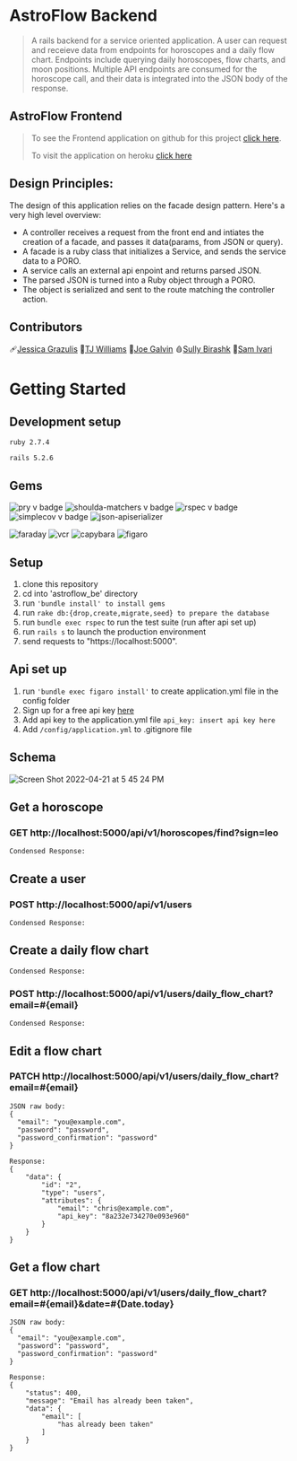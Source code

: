 # AstroFlow Backend

> A rails backend for a service oriented application. A user can request and receieve data from endpoints for horoscopes and a daily flow chart. Endpoints include querying daily horoscopes, flow charts, and moon positions. Multiple API endpoints are consumed for the horoscope call, and their data is integrated into the JSON body of the response. 

## AstroFlow Frontend

> To see the Frontend application on github for this project [click here](https://github.com/jwgalvin/astroflow_fe).
> 
> To visit the application on heroku [click here](https://astro-flow.herokuapp.com) 

## Design Principles: 
The design of this application relies on the facade design pattern. Here's a very high level overview: 
* A controller receives a request from the front end and intiates the creation of a facade, and passes it data(params, from JSON or query). 
* A facade is a ruby class that initializes a Service, and sends the service data to a PORO. 
* A service calls an external api enpoint and returns parsed JSON. 
* The parsed JSON is turned into a Ruby object through a PORO. 
* The object is serialized and sent to the route matching the controller action. 

## Contributors
🩹[Jessica Grazulis](https://github.com/jgrazulis)
🌚[TJ Williams](https://github.com/T-willjr)
🌝[Joe Galvin](https://github.com/jwgalvin)
🩸[Sully Birashk](https://github.com/SullyBirashk)
🔮[Sam Ivari](https://github.com/sam-ivari)

# Getting Started

## Development setup
```ruby 2.7.4```

```rails 5.2.6```

## Gems

![pry v badge](https://img.shields.io/gem/v/pry?color=blue&label=pry)
![shoulda-matchers v badge](https://img.shields.io/gem/v/shoulda-matchers?label=shoulda-matchers)
![rspec v badge](https://img.shields.io/gem/v/rspec?color=orange&label=rspec)
![simplecov v badge](https://img.shields.io/gem/v/simplecov?color=green&label=simplecov)
![json-apiserializer](https://img.shields.io/badge/json-apiserializer-blue)

![faraday](https://img.shields.io/badge/faraday-red)
![vcr](https://img.shields.io/badge/vcr-orange)
![capybara](https://img.shields.io/badge/capybara-green)
![figaro](https://img.shields.io/badge/figaro-blue)

## Setup

1. clone this repository 
2. cd into 'astroflow_be' directory 
3. run ```'bundle install' to install gems```
7. run ```rake db:{drop,create,migrate,seed} to prepare the database ```
8. run ```bundle exec rspec``` to run the test suite (run after api set up)
9. run ```rails s``` to launch the production environment
10. send requests to "https://localhost:5000". 

## Api set up 

1. run ```'bundle exec figaro install'``` to create application.yml file in the config folder
2. Sign up for a free api key [here](https://rapidapi.com/sameer.kumar/api/aztro/)
3. Add api key to the application.yml file ```api_key: insert api key here```
4. Add ```/config/application.yml``` to .gitignore file


## Schema


![Screen Shot 2022-04-21 at 5 45 24 PM](https://user-images.githubusercontent.com/89754305/164557393-f62a356b-e07f-422f-9ef2-a83aec5387ea.png)


## Get a horoscope 

### GET  http://localhost:5000/api/v1/horoscopes/find?sign=leo
```
Condensed Response: 

```

## Create a user  

### POST http://localhost:5000/api/v1/users
```
Condensed Response: 

```
## Create a daily flow chart 
```
Condensed Response: 

```
### POST http://localhost:5000/api/v1/users/daily_flow_chart?email=#{email}
```
Condensed Response: 

```
## Edit a flow chart 

### PATCH http://localhost:5000/api/v1/users/daily_flow_chart?email=#{email}

```
JSON raw body:
{
  "email": "you@example.com",
  "password": "password",
  "password_confirmation": "password"
}
```
```
Response:
{
    "data": {
        "id": "2",
        "type": "users",
        "attributes": {
            "email": "chris@example.com",
            "api_key": "8a232e734270e093e960"
        }
    }
}
```
## Get a flow chart

### GET http://localhost:5000/api/v1/users/daily_flow_chart?email=#{email}&date=#{Date.today}
```
JSON raw body: 
{
  "email": "you@example.com",
  "password": "password",
  "password_confirmation": "password"
}
```
```
Response:
{
    "status": 400,
    "message": "Email has already been taken",
    "data": {
        "email": [
            "has already been taken"
        ]
    }
}
```

